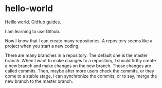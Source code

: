 # hello-world
Helllo world. GitHub guides.

I am learning to use Github.

Now I know that I can create many repositories. A repository seems like a project when you start a new coding.

There are many branches in a repository. The default one is the master branch. When I want to make changes to a repository, I should firltly create a new branch and make changes on the new branch. Those changes are called commits. Then, maybe after more users check the commits, or they come to a stable stage, I can synchronize the commits, or to say, merge the new branch to the master branch.


